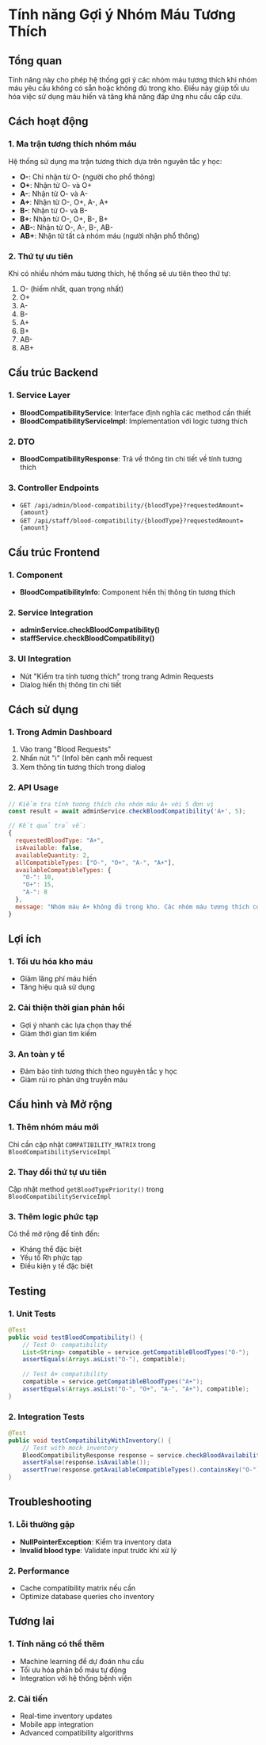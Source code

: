 # Tính năng Gợi ý Nhóm Máu Tương Thích

## Tổng quan
Tính năng này cho phép hệ thống gợi ý các nhóm máu tương thích khi nhóm máu yêu cầu không có sẵn hoặc không đủ trong kho. Điều này giúp tối ưu hóa việc sử dụng máu hiến và tăng khả năng đáp ứng nhu cầu cấp cứu.

## Cách hoạt động

### 1. Ma trận tương thích nhóm máu
Hệ thống sử dụng ma trận tương thích dựa trên nguyên tắc y học:

- **O-**: Chỉ nhận từ O- (người cho phổ thông)
- **O+**: Nhận từ O- và O+
- **A-**: Nhận từ O- và A-
- **A+**: Nhận từ O-, O+, A-, A+
- **B-**: Nhận từ O- và B-
- **B+**: Nhận từ O-, O+, B-, B+
- **AB-**: Nhận từ O-, A-, B-, AB-
- **AB+**: Nhận từ tất cả nhóm máu (người nhận phổ thông)

### 2. Thứ tự ưu tiên
Khi có nhiều nhóm máu tương thích, hệ thống sẽ ưu tiên theo thứ tự:
1. O- (hiếm nhất, quan trọng nhất)
2. O+
3. A-
4. B-
5. A+
6. B+
7. AB-
8. AB+

## Cấu trúc Backend

### 1. Service Layer
- **BloodCompatibilityService**: Interface định nghĩa các method cần thiết
- **BloodCompatibilityServiceImpl**: Implementation với logic tương thích

### 2. DTO
- **BloodCompatibilityResponse**: Trả về thông tin chi tiết về tính tương thích

### 3. Controller Endpoints
- `GET /api/admin/blood-compatibility/{bloodType}?requestedAmount={amount}`
- `GET /api/staff/blood-compatibility/{bloodType}?requestedAmount={amount}`

## Cấu trúc Frontend

### 1. Component
- **BloodCompatibilityInfo**: Component hiển thị thông tin tương thích

### 2. Service Integration
- **adminService.checkBloodCompatibility()**
- **staffService.checkBloodCompatibility()**

### 3. UI Integration
- Nút "Kiểm tra tính tương thích" trong trang Admin Requests
- Dialog hiển thị thông tin chi tiết

## Cách sử dụng

### 1. Trong Admin Dashboard
1. Vào trang "Blood Requests"
2. Nhấn nút "ℹ️" (Info) bên cạnh mỗi request
3. Xem thông tin tương thích trong dialog

### 2. API Usage
```javascript
// Kiểm tra tính tương thích cho nhóm máu A+ với 5 đơn vị
const result = await adminService.checkBloodCompatibility('A+', 5);

// Kết quả trả về:
{
  requestedBloodType: "A+",
  isAvailable: false,
  availableQuantity: 2,
  allCompatibleTypes: ["O-", "O+", "A-", "A+"],
  availableCompatibleTypes: {
    "O-": 10,
    "O+": 15,
    "A-": 8
  },
  message: "Nhóm máu A+ không đủ trong kho. Các nhóm máu tương thích có sẵn: O-, O+, A-"
}
```

## Lợi ích

### 1. Tối ưu hóa kho máu
- Giảm lãng phí máu hiến
- Tăng hiệu quả sử dụng

### 2. Cải thiện thời gian phản hồi
- Gợi ý nhanh các lựa chọn thay thế
- Giảm thời gian tìm kiếm

### 3. An toàn y tế
- Đảm bảo tính tương thích theo nguyên tắc y học
- Giảm rủi ro phản ứng truyền máu

## Cấu hình và Mở rộng

### 1. Thêm nhóm máu mới
Chỉ cần cập nhật `COMPATIBILITY_MATRIX` trong `BloodCompatibilityServiceImpl`

### 2. Thay đổi thứ tự ưu tiên
Cập nhật method `getBloodTypePriority()` trong `BloodCompatibilityServiceImpl`

### 3. Thêm logic phức tạp
Có thể mở rộng để tính đến:
- Kháng thể đặc biệt
- Yếu tố Rh phức tạp
- Điều kiện y tế đặc biệt

## Testing

### 1. Unit Tests
```java
@Test
public void testBloodCompatibility() {
    // Test O- compatibility
    List<String> compatible = service.getCompatibleBloodTypes("O-");
    assertEquals(Arrays.asList("O-"), compatible);
    
    // Test A+ compatibility
    compatible = service.getCompatibleBloodTypes("A+");
    assertEquals(Arrays.asList("O-", "O+", "A-", "A+"), compatible);
}
```

### 2. Integration Tests
```java
@Test
public void testCompatibilityWithInventory() {
    // Test with mock inventory
    BloodCompatibilityResponse response = service.checkBloodAvailabilityWithCompatibility("A+", 5);
    assertFalse(response.isAvailable());
    assertTrue(response.getAvailableCompatibleTypes().containsKey("O-"));
}
```

## Troubleshooting

### 1. Lỗi thường gặp
- **NullPointerException**: Kiểm tra inventory data
- **Invalid blood type**: Validate input trước khi xử lý

### 2. Performance
- Cache compatibility matrix nếu cần
- Optimize database queries cho inventory

## Tương lai

### 1. Tính năng có thể thêm
- Machine learning để dự đoán nhu cầu
- Tối ưu hóa phân bổ máu tự động
- Integration với hệ thống bệnh viện

### 2. Cải tiến
- Real-time inventory updates
- Mobile app integration
- Advanced compatibility algorithms 